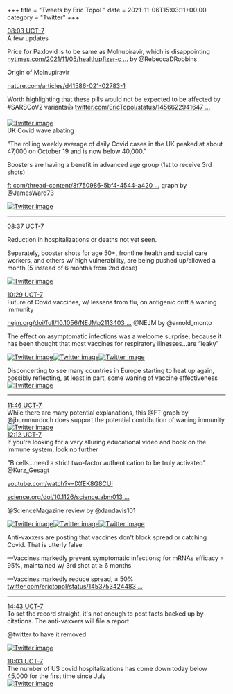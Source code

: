 +++
title = "Tweets by Eric Topol " 
date = 2021-11-06T15:03:11+00:00
category = "Twitter"
+++
<div class="tweet"> 
<div class="profile"> 
<a href="https://twitter.com/erictopol/status/1457000618686496773" target="_blank" rel="noreferer">08:03 UCT-7</a> 
</div> 
<div class="content"> 
A few updates 

Price for Paxlovid is to be same as Molnupiravir, which is disappointing <a href="https://www.nytimes.com/2021/11/05/health/pfizer-covid-pill.html" target="_blank" rel="noreferer">nytimes.com/2021/11/05/health/pfizer-c ...</a> 
 by @RebeccaDRobbins 

Origin of Molnupiravir

<a href="https://www.nature.com/articles/d41586-021-02783-1" target="_blank" rel="noreferer">nature.com/articles/d41586-021-02783-1</a> 


Worth highlighting that these pills would not be expected to be affected by #SARSCoV2 variants👍  <a href="https://twitter.com/EricTopol/status/1456622941647478796" target="_blank" rel="noreferer">twitter.com/EricTopol/status/1456622941647 ...</a> 
</div> 
<a href="/twitter/erictopol/images/FDhNGbSVgAEKW5j.png"  ><img src="/twitter/erictopol/images/FDhNGbSVgAEKW5j.png" alt="Twitter image" ></img></a></div> 
<div class="thread"> 
<div class="thread-content"> 
UK Covid wave abating

"The rolling weekly average of daily Covid cases in the UK peaked at about 47,000 on October 19 and is now below 40,000." 

Boosters are having a benefit in advanced age group  (1st to receive 3rd shots)

<a href="https://www.ft.com/thread-content/8f750986-5bf4-4544-a420-25f1d2d5aaf7" target="_blank" rel="noreferer">ft.com/thread-content/8f750986-5bf4-4544-a420 ...</a> 
 graph by @JamesWard73 </div> 
<a href="/twitter/erictopol/images/FDhVbURVUAMj1TZ.jpg"  ><img src="/twitter/erictopol/images/FDhVbURVUAMj1TZ.jpg" alt="Twitter image" ></img></a><hr><div class="profile"> 
<a href="https://twitter.com/erictopol/status/1457009132519649281" target="_blank" rel="noreferer">08:37 UCT-7</a> 
</div> 
<div class="content"> 
Reduction in hospitalizations or deaths not yet seen.

Separately, booster shots for age 50+, frontline health and social care workers, and others w/ high vulnerability, are being pushed up/allowed a month (5 instead of 6 months from 2nd dose) </div> 
<a href="/twitter/erictopol/images/FDhToHiUYAYpeCP.jpg"  ><img src="/twitter/erictopol/images/FDhToHiUYAYpeCP.jpg" alt="Twitter image" ></img></a></div> 
<div class="tweet"> 
<div class="profile"> 
<a href="https://twitter.com/erictopol/status/1457037559427653640" target="_blank" rel="noreferer">10:29 UCT-7</a> 
</div> 
<div class="content"> 
Future of Covid vaccines, w/ lessens from flu, on antigenic drift &amp; waning immunity

<a href="https://www.nejm.org/doi/full/10.1056/NEJMp2113403?query=featured_secondary" target="_blank" rel="noreferer">nejm.org/doi/full/10.1056/NEJMp2113403 ...</a> 
 @NEJM by @arnold_monto

The effect on asymptomatic infections was a welcome surprise, because it has been thought that most vaccines for respiratory illnesses...are “leaky” </div> 
<a href="/twitter/erictopol/images/FDhtxcjVkAIMnP1.jpg"  ><img src="/twitter/erictopol/images/FDhtxcjVkAIMnP1.jpg" alt="Twitter image" ></img></a><a href="/twitter/erictopol/images/FDhtzMZVQAE09U8.jpg"  ><img src="/twitter/erictopol/images/FDhtzMZVQAE09U8.jpg" alt="Twitter image" ></img></a><a href="/twitter/erictopol/images/FDht0tyVEAUwC0J.jpg"  ><img src="/twitter/erictopol/images/FDht0tyVEAUwC0J.jpg" alt="Twitter image" ></img></a></div> 
<div class="thread"> 
<div class="thread-content"> 
Disconcerting to see many countries in Europe starting to heat up again, possibly reflecting, at least in part, some waning of vaccine effectiveness </div> 
<a href="/twitter/erictopol/images/FC4iXsSUcAE7Mhp.jpg"  ><img src="/twitter/erictopol/images/FC4iXsSUcAE7Mhp.jpg" alt="Twitter image" ></img></a><hr><div class="profile"> 
<a href="https://twitter.com/erictopol/status/1457056692198264833" target="_blank" rel="noreferer">11:46 UCT-7</a> 
</div> 
<div class="content"> 
While there are many potential explanations, this @FT graph by @jburnmurdoch does support the potential contribution of waning immunity </div> 
<a href="/twitter/erictopol/images/FDiBBXxVcAEZN8-.jpg"  ><img src="/twitter/erictopol/images/FDiBBXxVcAEZN8-.jpg" alt="Twitter image" ></img></a></div> 
<div class="tweet"> 
<div class="profile"> 
<a href="https://twitter.com/erictopol/status/1457063338672750594" target="_blank" rel="noreferer">12:12 UCT-7</a> 
</div> 
<div class="content"> 
If you're looking for a very alluring educational video and book on the immune system, look no further

"B cells...need a strict two-factor authentication to be truly activated" @Kurz_Gesagt

<a href="https://www.youtube.com/watch?v=lXfEK8G8CUI" target="_blank" rel="noreferer">youtube.com/watch?v=lXfEK8G8CUI</a> 


<a href="https://www.science.org/doi/10.1126/science.abm0134" target="_blank" rel="noreferer">science.org/doi/10.1126/science.abm013 ...</a> 


@ScienceMagazine review by @dandavis101 </div> 
<a href="/twitter/erictopol/images/FDiGR4uUUAIEm8J.jpg"  ><img src="/twitter/erictopol/images/FDiGR4uUUAIEm8J.jpg" alt="Twitter image" ></img></a><a href="/twitter/erictopol/images/FDiGTa0VkAEl0Oj.jpg"  ><img src="/twitter/erictopol/images/FDiGTa0VkAEl0Oj.jpg" alt="Twitter image" ></img></a><a href="/twitter/erictopol/images/FDiGeWbVcAEj5Ou.jpg"  ><img src="/twitter/erictopol/images/FDiGeWbVcAEj5Ou.jpg" alt="Twitter image" ></img></a></div> 
<div class="thread"> 
<div class="thread-content"> 
Anti-vaxxers are posting that vaccines don't block spread or catching Covid. That is utterly false.

—Vaccines markedly prevent symptomatic infections; for mRNAs efficacy = 95%, maintained w/ 3rd shot at ≥ 6 months

—Vaccines markedly reduce spread, ≥ 50% <a href="https://twitter.com/erictopol/status/1453753424483258368" target="_blank" rel="noreferer">twitter.com/erictopol/status/1453753424483 ...</a> 
</div> 
<hr><div class="profile"> 
<a href="https://twitter.com/erictopol/status/1457101419853467654" target="_blank" rel="noreferer">14:43 UCT-7</a> 
</div> 
<div class="content"> 
To set the record straight, it's not enough to post facts backed up by citations. The anti-vaxxers will file a report 

@twitter to have it removed </div> 
<a href="/twitter/erictopol/images/FDiqAqmVkAA2Nhp.jpg"  ><img src="/twitter/erictopol/images/FDiqAqmVkAA2Nhp.jpg" alt="Twitter image" ></img></a></div> 
<div class="tweet"> 
<div class="profile"> 
<a href="https://twitter.com/erictopol/status/1457151784917422082" target="_blank" rel="noreferer">18:03 UCT-7</a> 
</div> 
<div class="content"> 
The number of US covid hospitalizations has come down today below 45,000 for the first time since July </div> 
<a href="/twitter/erictopol/images/FDjXkUcVUAUtkz0.jpg"  ><img src="/twitter/erictopol/images/FDjXkUcVUAUtkz0.jpg" alt="Twitter image" ></img></a></div> 


